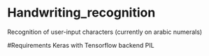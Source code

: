 # Handwriting_recognition
Recognition of user-input characters (currently on arabic numerals)

#Requirements
Keras with Tensorflow backend
PIL
